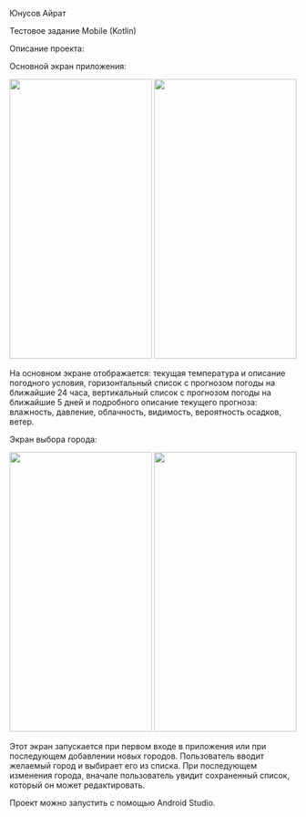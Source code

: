 Юнусов Айрат

Тестовое задание Mobile (Kotlin)

Описание проекта:

Основной экран приложения:

<img src="https://user-images.githubusercontent.com/74094774/195137495-2869be4a-9556-4482-a6bc-5950c97c798e.png" width="250" height="490">
<img src="https://user-images.githubusercontent.com/74094774/195140237-6628e10b-b0f4-422e-91e3-eb22ef1bc9c4.png" width="250" height="490">


На основном экране отображается: текущая температура и описание погодного условия, горизонтальный список с прогнозом погоды на ближайшие 24 часа, вертикальный список с прогнозом погоды на ближайшие 5 дней и подробного описание текущего прогноза: влажность, давление, облачность, видимость, вероятность осадков, ветер.

Экран выбора города:

<img src="https://user-images.githubusercontent.com/74094774/195142409-0a84112d-a68d-476e-94cc-2a4a2c234d02.png" width="250" height="490">
<img src="https://user-images.githubusercontent.com/74094774/195142535-29293fa4-530a-467f-9897-88f92d347a8a.png" width="250" height="490">

Этот экран запускается при первом входе в приложения или при последующем добавлении новых городов. Пользователь вводит желаемый город и выбирает его из списка. При последующем изменения города, вначале пользователь увидит сохраненный список, который он может редактировать.

Проект можно запустить с помощью Android Studio.
